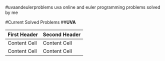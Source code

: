 #uvaandeulerproblems
uva online and euler programming problems solved by me

#Current Solved Problems
##**UVA**


First Header  | Second Header
------------- | -------------
Content Cell  | Content Cell
Content Cell  | Content Cell
